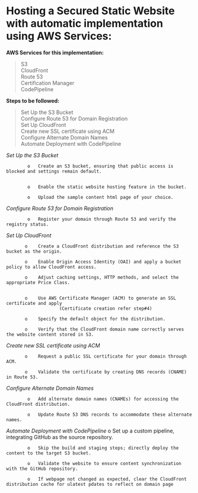 

# Hosting a Secured Static Website with automatic implementation using AWS Services:

**AWS Services for this implementation:**                    
> S3                                                                                                                                                                
> CloudFront                                           
> Route 53                                                     
> Certification Manager                                                      
> CodePipeline                             


**Steps to be followed:**
> Set Up the S3 Bucket                       
> Configure Route 53 for Domain Registration                                  
> Set Up CloudFront                                          
> Create new SSL certificate using ACM                                               
> Configure Alternate Domain Names                                            
> Automate Deployment with CodePipeline




*Set Up the S3 Bucket*



            o	Create an S3 bucket, ensuring that public access is blocked and settings remain default.
                                  
 
            o	Enable the static website hosting feature in the bucket.
 
            o	Upload the sample content html page of your choice.
                                    
*Configure Route 53 for Domain Registration*

            o	Register your domain through Route 53 and verify the registry status.

 
*Set Up CloudFront*

           o	Create a CloudFront distribution and reference the S3 bucket as the origin.
 
           o	Enable Origin Access Identity (OAI) and apply a bucket policy to allow CloudFront access.

           o	Adjust caching settings, HTTP methods, and select the appropriate Price Class.
 
 
           o	Use AWS Certificate Manager (ACM) to generate an SSL certificate and apply
                        (Certificate creation refer step#4)
 
           o	Specify the default object for the distribution.
 
           o	Verify that the CloudFront domain name correctly serves the website content stored in S3.
 
*Create new SSL certificate using ACM*

           o	Request a public SSL certificate for your domain through ACM.
 
           o	Validate the certificate by creating DNS records (CNAME) in Route 53.


*Configure Alternate Domain Names*

            o	Add alternate domain names (CNAMEs) for accessing the CloudFront distribution.
  
            o	Update Route 53 DNS records to accommodate these alternate names.

*Automate Deployment with CodePipeline*
            o	Set up a custom pipeline, integrating GitHub as the source repository.
 
            o	Skip the build and staging steps; directly deploy the content to the target S3 bucket.
 
            o	Validate the website to ensure content synchronization with the GitHub repository.
 
            o	If webpage not changed as expected, clear the CloudFront distribution cache for ulatest pdates to reflect on domain page
 


